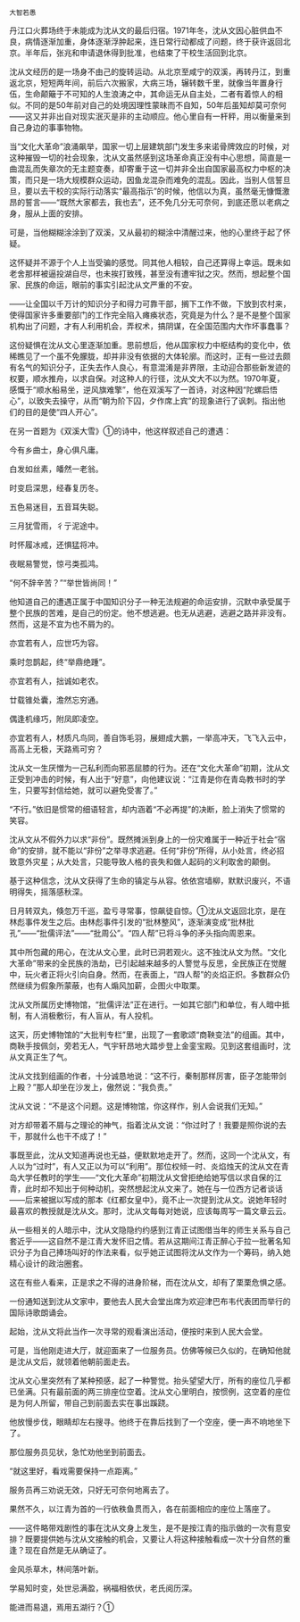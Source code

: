     大智若愚 

   丹江口火葬场终于未能成为沈从文的最后归宿。1971年冬，沈从文因心脏供血不良，病情逐渐加重，身体逐渐浮肿起来，连日常行动都成了问题，终于获许返回北京。半年后，张兆和申请退休得到批准，也结束了干校生活回到北京。 

   沈从文经历的是一场身不由己的旋转运动。从北京至咸宁的双溪，再转丹江，到重返北京，短短两年间，前后六次搬家，大病三场，辗转数千里，就像当年置身行伍，生命颠簸于不可知的人生浪涛之中，其命运无从自主处，二者有着惊人的相似。不同的是50年前对自己的处境因理性蒙昧而不自知，50年后虽知却莫可奈何——这又并非出自对现实泯灭是非的主动顺应。他心里自有一杆秤，用以衡量来到自己身边的事事物物。 

   当“文化大革命”浪涌飙举，国家一切上层建筑部门发生多来诺骨牌效应的时候，对这种摧毁一切的社会现象，沈从文虽然感到这场革命真正没有中心思想，简直是一曲混乱而失章次的无主题变奏，却寄重于这一切并非全出自国家最高权力中枢的决策，而只是一场大规模群众运动，因鱼龙混杂而难免的混乱。因此，当别人信誓旦旦，要以去干校的实际行动落实“最高指示”的时候，他信以为真，虽然毫无慷慨激昂的誓言——“既然大家都去，我也去”，还不免几分无可奈何，到底还愿以老病之身，服从上面的安排。 

   可是，当他糊糊涂涂到了双溪，又从最初的糊涂中清醒过来，他的心里终于起了怀疑。 

   这怀疑并不源于个人上当受骗的感觉。同其他人相较，自己还算得上幸运。既未如老舍那样被逼投湖自尽，也未挨打致残，甚至没有遭牢狱之灾。然而，想起整个国家、民族的命运，眼前的事实引起沈从文严重的不安。 

   ——让全国以千万计的知识分子和得力可靠干部，搁下工作不做，下放到农村来，使得国家许多重要部门的工作完全陷入瘫痪状态，究竟是为什么？是不是整个国家机构出了问题，才有人利用机会，弄权术，搞阴谋，在全国范围内大作坏事蠢事？ 

   这份疑惧在沈从文心里逐渐加重。思前想后，他从国家权力中枢结构的变化中，依稀瞧见了一个虽不免朦胧，却并非没有依据的大体轮廓。而这时，正有一些过去颇有名气的知识分子，正失去作人良心，有意混淆是非界限，主动迎合那些新发迹的权要，顺水推舟，以求自保。对这种人的行径，沈从文大不以为然。1970年夏，感慨于“顺水船易坐，逆风旗难擎”，他在双溪写了一首诗，对这种因“陀螺启悟心”，以致失去操守，从而“朝为阶下囚，夕作席上宾”的现象进行了讽刺。指出他们的目的是使“四人开心”。 

   在另一首题为《双溪大雪》①的诗中，他这样叙述自己的遭遇： 

   今有乡曲士，身心俱凡庸。 

   白发如丝素，皤然一老翁。 

   时变启深思，经春复历冬。 

   五色易迷目，五音耳失聪。 

   三月犹雪雨，彳亍泥途中。 

   时怀履冰戒，还惧猛将冲。 

   夜眠易警觉，惊弓类孤鸿。 

   “何不辞辛苦？”“举世皆尚同！” 

   他知道自己的遭遇正属于中国知识分子一种无法规避的命运安排，沉默中承受属于整个民族的苦难，是自己的份定。他不想逃避。也无从逃避，逃避之路并非没有。然而，这是不宜为也不屑为的。 

   亦宜若有人，应世巧为容。 

   乘时忽鹊起，终“举鼎绝踵”。 

   亦宜若有人，拙诚如老农。 

   廿载锥处囊，澹然忘穷通。 

   偶逢机缘巧，附凤即凌空。 

   亦宜若有人，材质凡鸟同，善自饰毛羽，展翅成大鹏，一举高冲天，飞飞入云中，高高上无极，天路焉可穷？ 

   沈从文一生厌憎为一己私利而向邪恶屈膝的行为。还在“文化大革命”初期，沈从文正受到冲击的时候，有人出于“好意”，向他建议说：“江青是你在青岛教书时的学生，只要写封信给她，就可以避免受害了。” 

   “不行。”依旧是惯常的细语轻言，却内涵着“不必再提”的决断，脸上消失了惯常的笑容。 

   沈从文从不假外力以求“非份”。既然摊派到身上的一份灾难属于一种近于社会“宿命”的安排，就不能以“非份”之举寻求逃避。任何“非份”所得，从小处言，终必招致意外灾星；从大处言，只能导致人格的丧失和做人起码的义利取舍的颠倒。 

   基于这种信念，沈从文获得了生命的镇定与从容。依依宫墙柳，默默识废兴，不语明得失，摇落感秋深。 

   日月转双丸，倏忽万千巡，盈亏寻常事，惊飙徒自惊。①沈从文返回北京，是在林彪事件发生之后。由林彪事件引发的“批林整风”，逐渐演变成“批林批孔”——“批儒评法”——“批周公”。“四人帮”已将斗争的矛头指向周恩来。 

   其中所包藏的用心，在沈从文心里，此时已洞若观火。这不独沈从文为然。“文化大革命”带来的全民族的浩劫，已引起越来越多的人警觉与反思，全民族正在觉醒中，玩火者正将火引向自身。然而，在表面上，“四人帮”的炎焰正炽。多数群众仍然继续为假象所蒙蔽，也有人煽风加薪，企图火中取栗。 

   沈从文所属历史博物馆，“批儒评法”正在进行。一如其它部门和单位，有人暗中抵制，有人消极敷衍，有人盲从，有人投机。 

   这天，历史博物馆的“大批判专栏”里，出现了一套歌颂“商鞅变法”的组画。其中，商鞅手按佩剑，旁若无人，气宇轩昂地大踏步登上金銮宝殿。见到这套组画时，沈从文真正生了气。 

   沈从文找到组画的作者，十分诚恳地说：“这不行，秦制那样厉害，臣子怎能带剑上殿？”那人却坐在沙发上，傲然说：“我负责。” 

   沈从文说：“不是这个问题。这是博物馆，你这样作，别人会说我们无知。” 

   对方却带着不屑与之理论的神气，指着沈从文说：“你过时了！我要是照你说的去干，那就什么也干不成了！” 

   事既至此，沈从文知道再说也无益，便默默地走开了。然而，这同一个沈从文，有人以为“过时”，有人又正以为可以“利用”。那位权倾一时、炎焰烛天的沈从文在青岛大学任教时的学生——“文化大革命”初期沈从文曾拒绝给她写信以求自保的江青，此时却不知出于何种动机，突然想起沈从文来了。她在与一位西方记者谈话——后来被据以写成的那本《红都女皇中》，竟不止一次提到沈从文。说她年轻时最喜欢的教授就是沈从文。那时，沈从文每每对她说，应该每周写一篇文章云云。 

   从一些相关的人暗示中，沈从文隐隐约约感到江青正试图借当年的师生关系与自己套近乎——这自然不是江青大发怀旧之情。若从这期间江青正醉心于拉一批著名知识分子为自己捧场叫好的作法来看，似乎她正试图将沈从文作为一个筹码，纳入她精心设计的政治圈套。 

   这在有些人看来，正是求之不得的进身阶梯，而在沈从文，却有了栗栗危惧之感。 

   一份通知送到沈从文家中，要他去人民大会堂出席为欢迎津巴布韦代表团而举行的国际诗歌朗诵会。 

   起始，沈从文将此当作一次寻常的观看演出活动，便按时来到人民大会堂。 

   可是，当他刚走进大厅，就迎面来了一位服务员。仿佛等候已久似的，在确知他就是沈从文后，就领着他朝前面走去。 

   沈从文心里突然有了某种预感，起了一种警觉。抬头望望大厅，所有的座位几乎都已坐满。只有最前面的两三排座位空着。沈从文心里明白，按惯例，这空着的座位是为何人所留，带自己到前面去实在事出蹊跷。 

   他放慢步伐，眼睛却左右搜寻。他终于在靠后找到了一个空座，便一声不响地坐下了。 

   那位服务员见状，急忙劝他坐到前面去。 

   “就这里好，看戏需要保持一点距离。” 

   服务员再三劝说无效，只好无可奈何地离去了。 

   果然不久，以江青为首的一行依秩鱼贯而入，各在前面相应的座位上落座了。 

   ——这件略带戏剧性的事在沈从文身上发生，是不是按江青的指示做的一次有意安排？既要提供她与沈从文接触的机会，又要让人将这种接触看成一次十分自然的重逢？现在自然是无从确证了。 

   金风杀草木，林间落叶新。 

   学易知时变，处世忌满盈，祸福相依伏，老氏阅历深。 

   能进而易退，焉用五湖行？① 

